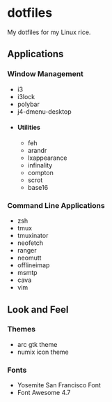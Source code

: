 # dotfiles
My dotfiles for my Linux rice.

## Applications

### Window Management

- i3
- i3lock
- polybar
- j4-dmenu-desktop
- #### Utilities
  - feh
  - arandr
  - lxappearance
  - infinality
  - compton
  - scrot
  - base16

### Command Line Applications

- zsh
- tmux
- tmuxinator
- neofetch
- ranger
- neomutt
- offlineimap
- msmtp
- cava
- vim

## Look and Feel

### Themes

- arc gtk theme
- numix icon theme

### Fonts

- Yosemite San Francisco Font
- Font Awesome 4.7
